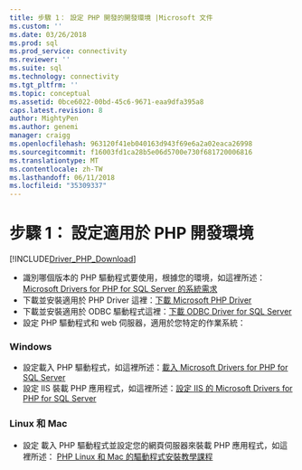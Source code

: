 ```yaml
---
title: 步驟 1： 設定 PHP 開發的開發環境 |Microsoft 文件
ms.custom: ''
ms.date: 03/26/2018
ms.prod: sql
ms.prod_service: connectivity
ms.reviewer: ''
ms.suite: sql
ms.technology: connectivity
ms.tgt_pltfrm: ''
ms.topic: conceptual
ms.assetid: 0bce6022-00bd-45c6-9671-eaa9dfa395a8
caps.latest.revision: 8
author: MightyPen
ms.author: genemi
manager: craigg
ms.openlocfilehash: 963120f41eb040163d943f69e6a2a02eaca26998
ms.sourcegitcommit: f16003fd1ca28b5e06d5700e730f681720006816
ms.translationtype: MT
ms.contentlocale: zh-TW
ms.lasthandoff: 06/11/2018
ms.locfileid: "35309337"
---
```

# <a name="step-1-configure-environment-for-php-development"></a>步驟 1： 設定適用於 PHP 開發環境
[!INCLUDE[Driver_PHP_Download](../../includes/driver_php_download.md)]




* 識別哪個版本的 PHP 驅動程式要使用，根據您的環境，如這裡所述： [Microsoft Drivers for PHP for SQL Server 的系統需求](../../connect/php/system-requirements-for-the-php-sql-driver.md)
* 下載並安裝適用於 PHP Driver 這裡：[下載 Microsoft PHP Driver](https://www.microsoft.com/download/details.aspx?id=20098)  
* 下載並安裝適用於 ODBC 驅動程式這裡：[下載 ODBC Driver for SQL Server](../../connect/odbc/download-odbc-driver-for-sql-server.md)  
* 設定 PHP 驅動程式和 web 伺服器，適用於您特定的作業系統：

### <a name="windows"></a>Windows  
  

* 設定載入 PHP 驅動程式，如這裡所述：[載入 Microsoft Drivers for PHP for SQL Server](../../connect/php/loading-the-php-sql-driver.md) 
* 設定 IIS 裝載 PHP 應用程式，如這裡所述：[設定 IIS 的 Microsoft Drivers for PHP for SQL Server](../../connect/php/configuring-iis-for-php-sql-driver.md)

### <a name="linux-and-mac"></a>Linux 和 Mac


*   設定 載入 PHP 驅動程式並設定您的網頁伺服器來裝載 PHP 應用程式，如這裡所述： [PHP Linux 和 Mac 的驅動程式安裝教學課程](../../connect/php/installation-tutorial-linux-mac.md)
